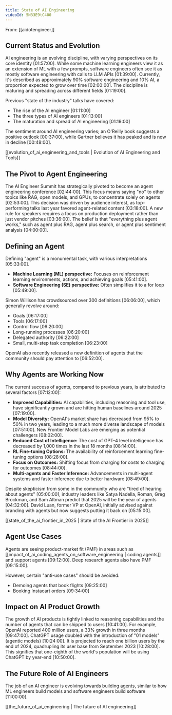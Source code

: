 ```yaml
---
title: State of AI Engineering
videoId: 5N33E9tC400
---
```


From: [[aidotengineer]] <br/> 

## Current Status and Evolution
AI engineering is an evolving discipline, with varying perspectives on its core identity <a class="yt-timestamp" data-t="01:57:00">[01:57:00]</a>. While some machine learning engineers view it as an extension of ML with a few prompts, software engineers often see it as mostly software engineering with calls to LLM APIs <a class="yt-timestamp" data-t="01:39:00">[01:39:00]</a>. Currently, it's described as approximately 90% software engineering and 10% AI, a proportion expected to grow over time <a class="yt-timestamp" data-t="02:00:00">[02:00:00]</a>. The discipline is maturing and spreading across different fields <a class="yt-timestamp" data-t="01:19:00">[01:19:00]</a>.

Previous "state of the industry" talks have covered:
*   The rise of the AI engineer <a class="yt-timestamp" data-t="01:11:00">[01:11:00]</a>
*   The three types of AI engineers <a class="yt-timestamp" data-t="01:13:00">[01:13:00]</a>
*   The maturation and spread of AI engineering <a class="yt-timestamp" data-t="01:19:00">[01:19:00]</a>

The sentiment around AI engineering varies; an O'Reilly book suggests a positive outlook <a class="yt-timestamp" data-t="00:37:00">[00:37:00]</a>, while Gartner believes it has peaked and is now in decline <a class="yt-timestamp" data-t="00:48:00">[00:48:00]</a>.

[[evolution_of_ai_engineering_and_tools | Evolution of AI Engineering and Tools]]

## The Pivot to Agent Engineering
The AI Engineer Summit has strategically pivoted to become an agent engineering conference <a class="yt-timestamp" data-t="02:44:00">[02:44:00]</a>. This focus means saying "no" to other topics like RAG, open models, and GPUs, to concentrate solely on agents <a class="yt-timestamp" data-t="02:53:00">[02:53:00]</a>. This decision was driven by audience interest, as top-performing talks last year favored agent-related content <a class="yt-timestamp" data-t="03:18:00">[03:18:00]</a>. A new rule for speakers requires a focus on production deployment rather than just vendor pitches <a class="yt-timestamp" data-t="03:36:00">[03:36:00]</a>. The belief is that "everything plus agent works," such as agent plus RAG, agent plus search, or agent plus sentiment analysis <a class="yt-timestamp" data-t="04:00:00">[04:00:00]</a>.

## Defining an Agent
Defining "agent" is a monumental task, with various interpretations <a class="yt-timestamp" data-t="05:33:00">[05:33:00]</a>.
*   **Machine Learning (ML) perspective:** Focuses on reinforcement learning environments, actions, and achieving goals <a class="yt-timestamp" data-t="05:41:00">[05:41:00]</a>.
*   **Software Engineering (SE) perspective:** Often simplifies it to a for loop <a class="yt-timestamp" data-t="05:49:00">[05:49:00]</a>.

Simon Willison has crowdsourced over 300 definitions <a class="yt-timestamp" data-t="06:06:00">[06:06:00]</a>, which generally revolve around:
*   Goals <a class="yt-timestamp" data-t="06:17:00">[06:17:00]</a>
*   Tools <a class="yt-timestamp" data-t="06:17:00">[06:17:00]</a>
*   Control flow <a class="yt-timestamp" data-t="06:20:00">[06:20:00]</a>
*   Long-running processes <a class="yt-timestamp" data-t="06:20:00">[06:20:00]</a>
*   Delegated authority <a class="yt-timestamp" data-t="06:22:00">[06:22:00]</a>
*   Small, multi-step task completion <a class="yt-timestamp" data-t="06:23:00">[06:23:00]</a>

OpenAI also recently released a new definition of agents that the community should pay attention to <a class="yt-timestamp" data-t="06:52:00">[06:52:00]</a>.

## Why Agents are Working Now
The current success of agents, compared to previous years, is attributed to several factors <a class="yt-timestamp" data-t="07:12:00">[07:12:00]</a>:
*   **Improved Capabilities:** AI capabilities, including reasoning and tool use, have significantly grown and are hitting human baselines around 2025 <a class="yt-timestamp" data-t="07:19:00">[07:19:00]</a>.
*   **Model Diversity:** OpenAI's market share has decreased from 95% to 50% in two years, leading to a much more diverse landscape of models <a class="yt-timestamp" data-t="07:51:00">[07:51:00]</a>. New Frontier Model Labs are emerging as potential challengers <a class="yt-timestamp" data-t="08:02:00">[08:02:00]</a>.
*   **Reduced Cost of Intelligence:** The cost of GPT-4 level intelligence has decreased by 1,000 times in the last 18 months <a class="yt-timestamp" data-t="08:14:00">[08:14:00]</a>.
*   **RL Fine-tuning Options:** The availability of reinforcement learning fine-tuning options <a class="yt-timestamp" data-t="08:28:00">[08:28:00]</a>.
*   **Focus on Outcomes:** Shifting focus from charging for costs to charging for outcomes <a class="yt-timestamp" data-t="08:44:00">[08:44:00]</a>.
*   **Multi-agents and Faster Inference:** Advancements in multi-agent systems and faster inference due to better hardware <a class="yt-timestamp" data-t="08:49:00">[08:49:00]</a>.

Despite skepticism from some in the community who are "tired of hearing about agents" <a class="yt-timestamp" data-t="05:00:00">[05:00:00]</a>, industry leaders like Satya Nadella, Roman, Greg Brockman, and Sam Altman predict that 2025 will be the year of agents <a class="yt-timestamp" data-t="04:32:00">[04:32:00]</a>. David Luan, former VP at OpenAI, initially advised against branding with agents but now suggests putting it back on <a class="yt-timestamp" data-t="05:15:00">[05:15:00]</a>.

[[state_of_the_ai_frontier_in_2025 | State of the AI Frontier in 2025]]

## Agent Use Cases
Agents are seeing product-market fit (PMF) in areas such as [[impact_of_ai_coding_agents_on_software_engineering | coding agents]] and support agents <a class="yt-timestamp" data-t="09:12:00">[09:12:00]</a>. Deep research agents also have PMF <a class="yt-timestamp" data-t="09:15:00">[09:15:00]</a>.

However, certain "anti-use cases" should be avoided:
*   Demoing agents that book flights <a class="yt-timestamp" data-t="09:25:00">[09:25:00]</a>
*   Booking Instacart orders <a class="yt-timestamp" data-t="09:34:00">[09:34:00]</a>

## Impact on AI Product Growth
The growth of AI products is tightly linked to reasoning capabilities and the number of agents that can be shipped to users <a class="yt-timestamp" data-t="10:41:00">[10:41:00]</a>. For example, OpenAI reported 400 million users, a 33% growth in three months <a class="yt-timestamp" data-t="09:47:00">[09:47:00]</a>. ChatGPT usage doubled with the introduction of "01 models" (agentic models) <a class="yt-timestamp" data-t="10:24:00">[10:24:00]</a>. It is projected to reach one billion users by the end of 2024, quadrupling its user base from September 2023 <a class="yt-timestamp" data-t="10:28:00">[10:28:00]</a>. This signifies that one-eighth of the world's population will be using ChatGPT by year-end <a class="yt-timestamp" data-t="10:50:00">[10:50:00]</a>.

## The Future Role of AI Engineers
The job of an AI engineer is evolving towards building agents, similar to how ML engineers build models and software engineers build software <a class="yt-timestamp" data-t="11:00:00">[11:00:00]</a>.

[[the_future_of_ai_engineering | The future of AI engineering]]